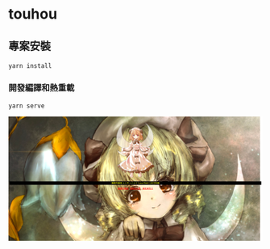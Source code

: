 # touhou

## 專案安裝

```
yarn install
```

### 開發編譯和熱重載

```
yarn serve
```

![image](public/image/Preview/2021-10-26_015818.png)
